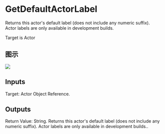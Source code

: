 # GetDefaultActorLabel

Returns this actor's default label (does not include any numeric suffix). Actor labels are only available in development builds.

Target is Actor

## 图示

![]($-20221218-18463349.png)

## Inputs

Target: Actor Object Reference.  

## Outputs

Return Value: String. Returns this actor's default label (does not include any numeric suffix). Actor labels are only available in development builds..

